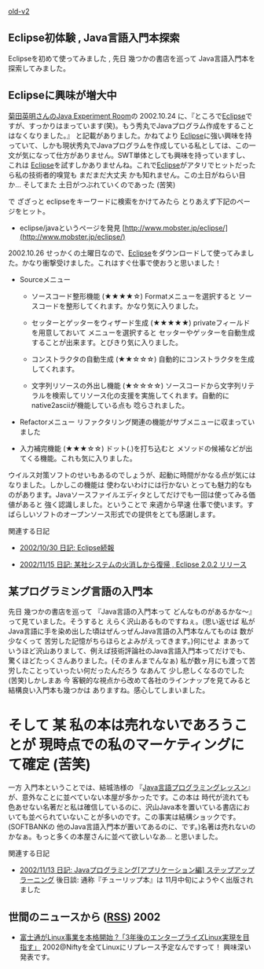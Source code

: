 [old-v2](ig021025-orig.html)

## Eclipse初体験 , Java言語入門本探索

Eclipseを初めて使ってみました , 先日 幾つかの書店を巡って Java言語入門本を探索してみました。


## Eclipseに興味が増大中

[菊田英明さんのJava Experiment Room](http://www02.so-net.ne.jp/~kikuta/)の 2002.10.24 に、『ところで[Eclipse](http://www.igapyon.jp/igapyon/diary/keyword/eclipse.html)ですが、すっかりはまっています(笑)。もう秀丸でJavaプログラム作成をすることはなくなりました。』 と記載がありました。かねてより [Eclipse](http://www.igapyon.jp/igapyon/diary/keyword/eclipse.html)に強い興味を持っていて、しかも現状秀丸でJavaプログラムを作成している私としては、この一文が気になって仕方がありません。SWT単体としても興味を持っていますし、これは [Eclipse](http://www.igapyon.jp/igapyon/diary/keyword/eclipse.html)を試すしかありませんね。これで[Eclipse](http://www.igapyon.jp/igapyon/diary/keyword/eclipse.html)がアタリでヒットだったら私の技術者的嗅覚も まだまだ大丈夫 かも知れません。この土日がねらい目か… そしてまた 土日がつぶれていくのであった (苦笑)

で ざざっと eclipseをキーワードに検索をかけてみたら とりあえず下記のページをヒット。

* eclipse/javaというページを発見
  [http://www.mobster.jp/eclipse/](http://www.mobster.jp/eclipse/)

2002.10.26 せっかくの土曜日なので、[Eclipse](http://www.igapyon.jp/igapyon/diary/keyword/eclipse.html)をダウンロードして使ってみました。かなり衝撃受けました。これはすぐ仕事で使おうと思いました！

* Sourceメニュー
  
  * ソースコード整形機能 (★★★★☆)
    Formatメニューを選択すると ソースコードを整形してくれます。かなり気に入りました。
    
  * セッターとゲッターをウィザード生成 (★★★★★)
    privateフィールドを用意しておいて メニューを選択すると セッターやゲッターを自動生成することが出来ます。とびきり気に入りました。
    
  * コンストラクタの自動生成 (★★☆☆☆)
    自動的にコンストラクタを生成してくれます。
    
  * 文字列リソースの外出し機能 (★☆☆☆☆)
    ソースコードから文字列リテラルを検索してリソース化の支援を実施してくれます。自動的にnative2asciiが機能している点も
    唸らされました。
  

  
* Refactorメニュー
  リファクタリング関連の機能がサブメニューに収まっていました
  
* 入力補完機能 (★★★☆☆)
  ドット(.)を打ち込むと メソッドの候補などが出てくる機能。これも気に入りました。

ウイルス対策ソフトのせいもあるのでしょうが、起動に時間がかなる点が気にはなりました。しかしこの機能は 使わないわけには行かない とっても魅力的なものがあります。Javaソースファイルエディタとしてだけでも一回は使ってみる価値があると 強く認識しました。ということで 来週から早速 仕事で使います。すばらしいソフトのオープンソース形式での提供をとても感謝します。

関連する日記

* [2002/10/30 日記: Eclipse続報](ig021030.html)
  
* [2002/11/15 日記: 某社システムの火消しから復帰 , Eclipse 2.0.2 リリース](ig021115.html)

## 某プログラミング言語の入門本

先日 幾つかの書店を巡って 『Java言語の入門本って どんなものがあるかな～』って見ていました。そうすると えらく沢山あるものですねぇ。(思い返せば 私がJava言語に手を染め出した頃はぜんっぜんJava言語の入門本なんてものは 数が少なくって 苦労した記憶がちらほらとよみがえってきます。)何にせよ まあっていうほど沢山ありまして、例えば技術評論社のJava言語入門本ってだけでも、驚くほどたっくさんありました。(そのまんまでんなぁ) 私が数ヶ月にも渡って苦労したことっていったい何だったんだろう なあんて 少し悲しくなるのでした (苦笑)しかしまあ 今 客観的な視点から改めて各社のラインナップを見てみると 結構良い入門本も幾つかは ありますね。感心してしまいました。
# そして 某 私の本は売れないであろうことが 現時点での私のマーケティングにて確定 (苦笑)

一方 入門本ということでは、結城浩様の 『[Java言語プログラミングレッスン](http://www.hyuki.com/jb/)』が、意外なことに並べていない本屋が多かったです。この本は 時代が流れても色あせない名著だと私は確信しているのに、沢山Java本を置いている書店においても並べられていないことが多いのです。この事実は結構ショックです。(SOFTBANKの 他のJava言語入門本が置いてあるのに、です。)名著は売れないのかなぁ。もっと多くの本屋さんに並べて欲しいなあ… と思いました。

関連する日記

* [2002/11/13 日記: Javaプログラミング[アプリケーション編] ステップアップラーニング](ig021113.html)
  後日談: 通称『チューリップ本』は 11月中旬にようやく出版されました

## 世間のニュースから ([RSS](ig021025-news.xml)) 2002

* [富士通がLinux事業を本格開始 ?「3年後のエンタープライズLinux実現を目指す」](http://linux.ascii24.com/linux/news/today/2002/10/24/639475-000.html)  2002@Niftyを全てLinuxにリプレース予定なんですって！ 興味深い発表です。